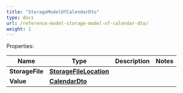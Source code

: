 ```yaml
---
title: "StorageModelOfCalendarDto"
type: docs
url: /reference-model-storage-model-of-calendar-dto/
weight: 1
---
```


Properties:

Name | Type | Description | Notes
---- | ---- | ----------- | -----
**StorageFile** | [**StorageFileLocation**](/email/reference-model-storage-file-location/) |  | 
**Value** | [**CalendarDto**](/email/reference-model-calendar-dto/) |  | 


